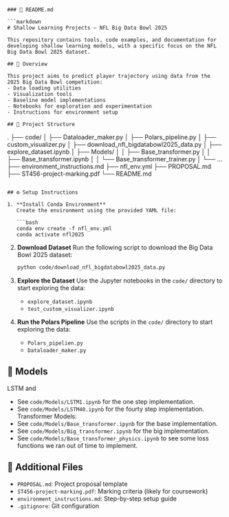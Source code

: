 ```

### 📘 README.md

```markdown
# Shallow Learning Projects – NFL Big Data Bowl 2025

This repository contains tools, code examples, and documentation for developing shallow learning models, with a specific focus on the NFL Big Data Bowl 2025 dataset.

## 🏈 Overview

This project aims to predict player trajectory using data from the 2025 Big Data Bowl competition:
- Data loading utilities
- Visualization tools
- Baseline model implementations
- Notebooks for exploration and experimentation
- Instructions for environment setup

## 📁 Project Structure

```

.
├── code/
│   ├── Dataloader\_maker.py
│   ├── Polars\_pipeline.py
│   ├── custom\_visualizer.py
│   ├── download\_nfl\_bigdatabowl2025\_data.py
│   ├── explore\_dataset.ipynb
│   ├── Models/
│   │   ├── Base\_transformer.py
│   │   ├── Base\_transformer.ipynb
│   │   └── Base\_transformer\_trainer.py
│   └── ...
├── environment\_instructions.md
├── nfl\_env.yml
├── PROPOSAL.md
├── ST456-project-marking.pdf
└── README.md

````

## ⚙️ Setup Instructions

1. **Install Conda Environment**  
   Create the environment using the provided YAML file:

   ```bash
   conda env create -f nfl_env.yml
   conda activate nfl2025
````

2. **Download Dataset**
   Run the following script to download the Big Data Bowl 2025 dataset:

   ```bash
   python code/download_nfl_bigdatabowl2025_data.py
   ```

3. **Explore the Dataset**
   Use the Jupyter notebooks in the `code/` directory to start exploring the data:

   * `explore_dataset.ipynb`
   * `test_custom_visualizer.ipynb`

4. **Run the Polars Pipeline**
   Use the scripts in the `code/` directory to start exploring the data:

   * `Polars_pipelien.py`
   * `Dataloader_maker.py`
   

## 🧠 Models

LSTM and 
  * See `code/Models/LSTM1.ipynb` for the one step implementation.
  * See `code/Models/LSTM40.ipynb` for the fourty step implementation.
Transformer Models:
  * See `code/Models/Base_transformer.ipynb` for the base implementation.
  * See `code/Models/Big_transformer.ipynb` for the big implementation.
  * See `code/Models/Base_transformer_physics.ipynb` to see some loss functions we ran out of time to implement.

## 📄 Additional Files

* `PROPOSAL.md`: Project proposal template
* `ST456-project-marking.pdf`: Marking criteria (likely for coursework)
* `environment_instructions.md`: Step-by-step setup guide
* `.gitignore`: Git configuration
```
